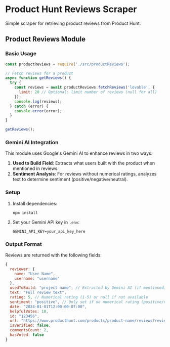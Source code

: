 # Product Hunt Reviews Scraper

Simple scraper for retrieving product reviews from Product Hunt.

## Product Reviews Module

### Basic Usage

```javascript
const productReviews = require('./src/productReviews');

// Fetch reviews for a product
async function getReviews() {
  try {
    const reviews = await productReviews.fetchReviews('lovable', {
      limit: 20 // Optional: limit number of reviews (null for all)
    });
    console.log(reviews);
  } catch (error) {
    console.error(error);
  }
}

getReviews();
```

### Gemini AI Integration

This module uses Google's Gemini AI to enhance reviews in two ways:

1. **Used to Build Field**: Extracts what users built with the product when mentioned in reviews.
2. **Sentiment Analysis**: For reviews without numerical ratings, analyzes text to determine sentiment (positive/negative/neutral).

### Setup

1. Install dependencies:
   ```
   npm install
   ```

2. Set your Gemini API key in `.env`:
   ```
   GEMINI_API_KEY=your_api_key_here
   ```

### Output Format

Reviews are returned with the following fields:

```javascript
{
  reviewer: {
    name: "User Name",
    username: "username"
  },
  usedToBuild: "project name", // Extracted by Gemini AI (if mentioned)
  text: "Full review text",
  rating: 5, // Numerical rating (1-5) or null if not available
  sentiment: "positive", // Only set if no numerical rating (positive/negative/neutral)
  date: "2024-01-01T12:00:00-07:00",
  helpfulVotes: 10,
  id: "123456",
  url: "https://www.producthunt.com/products/product-name/reviews?review=123456", // Direct link to specific review
  isVerified: false,
  commentsCount: 2,
  hasVoted: false
}
``` 
